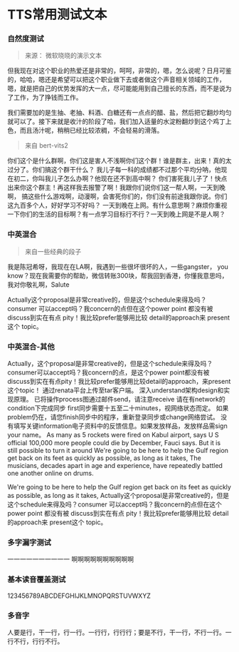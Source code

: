 # TTS常用测试文本


### 自然度测试
> 来源： 微软晓晓的演示文本

但我现在对这个职业的热爱还是非常的，呵呵，非常的，嗯，怎么说呢？日月可鉴的，哈哈，嗯还是希望可以把这个职业做下去或者做这个声音相关领域的工作，嗯，就是把自己的优势发挥的大一点，尽可能能用到自己擅长的东西，而不是说为了工作，为了挣钱而工作。

我们需要加的是生抽、老抽、料酒、白糖还有一点点的醋、盐，然后把它翻炒均匀就可以了。接下来就是收汁的阶段了哈，我们加入适量的水淀粉翻炒到这个鸡丁上色，而且汤汁呢，稍稍已经比较浓稠，不会轻易的滑落。

> 来自 bert-vits2

你们这个是什么群啊，你们这是害人不浅啊你们这个群！谁是群主，出来！真的太过分了。你们搞这个群干什么？
我儿子每一科的成绩都不过那个平均分呐，他现在初二，你叫我儿子怎么办啊？他现在还不到高中啊？
你们害死我儿子了！快点出来你这个群主！再这样我去报警了啊！我跟你们说你们这一帮人啊，一天到晚啊，
搞这些什么游戏啊，动漫啊，会害死你们的，你们没有前途我跟你说。你们这九百多个人，好好学习不好吗？
一天到晚在上网。有什么意思啊？麻烦你重视一下你们的生活的目标啊？有一点学习目标行不行？一天到晚上网是不是人啊？

### 中英混合
> 来自一些经典的段子

我是陈冠希呀，我现在在LA啊，我遇到一些很坏很坏的人，一些gangster， you know？现在我需要你的帮助，微信转账300块，帮我回到香港，你懂我意思吗，我对你敬礼啊，Salute

Actually这个proposal是非常creative的，但是这个schedule来得及吗？consumer 可以accept吗？我concern的点但在这个power point 都没有被 discuss到实在有点 pity！我比较prefer能够用比较 detail的approach来 present这个 topic。



### 中英混合-其他

Actually，这个proposal是非常creative的，但是这个schedule来得及吗？consumer可以accept吗？我concern的点，是这个power point都没有被discuss到实在有点pity！我比较prefer能够用比较detail的approach，来present这个topic！
通过renata平台上传至tar客户端。
深入understand架构design和实现原理。
已将操作process图通过邮件send，请注意receive
请在有network的condition下完成同步
first同步需要十五至二十minutes，视网络状态而定。
如果problem仍在，请您finish同步中的程序，重新登录同步或change网络尝试。
没有填写关键information电子资料中的反馈信息。如果发放样品，发放样品需sign your name。
As many as 5 rockets were fired on Kabul airport, says U S official
100,000 more people could die by December, Fauci says. But it is still possible to turn it around
We're going to be here to help the Gulf region get back on its feet as quickly as possible, as long as it takes,
The musicians, decades apart in age and experience, have repeatedly battled one another online on drums.

We're going to be here to help the Gulf region get back on its feet as quickly as possible, as long as it takes,
Actually这个proposal是非常creative的，但是这个schedule来得及吗？consumer 可以accept吗？我concern的点但在这个power point 都没有被 discuss到实在有点 pity！我比较prefer能够用比较 detail的approach来 present这个 topic。


### 多字漏字测试
一一一一一一一一一一
啊啊啊啊啊啊啊啊啊啊

### 基本读音覆盖测试
123456789ABCDEFGHIJKLMNOPQRSTUVWXYZ

### 多音字
人要是行，干一行，行一行。一行行，行行行；要是不行，干一行，不行一行。一行不行，行行不行。

